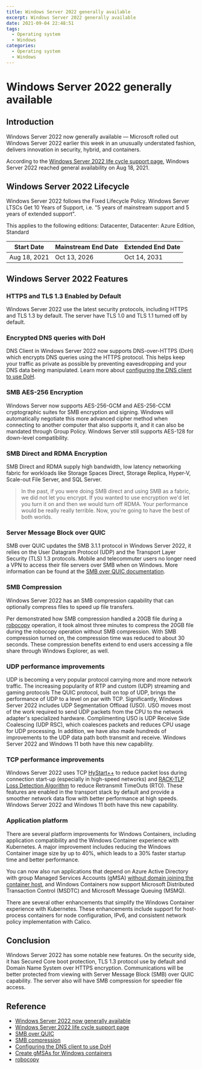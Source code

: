 ```yaml
---
title: Windows Server 2022 generally available
excerpt: Windows Server 2022 generally available
date: 2021-09-04 22:48:51
tags:
  - Operating system
  - Windows
categories:
  - Operating system
  - Windows
---
```


# Windows Server 2022 generally available

## Introduction

Windows Server 2022 now generally available — Microsoft rolled out Windows Server 2022 earlier this week in an unusually understated fashion, delivers innovation in security, hybrid, and containers.

According to the [Windows Server 2022 life cycle support page](https://docs.microsoft.com/en-us/lifecycle/products/windows-server-2022), Windows Server 2022 reached general availability on Aug 18, 2021.

##  Windows Server 2022 Lifecycle

Windows Server 2022 follows the Fixed Lifecycle Policy. Windows Server LTSCs Get 10 Years of Support, i.e. "5 years of mainstream support and 5 years of extended support".

This applies to the following editions: Datacenter, Datacenter: Azure Edition, Standard

| Start Date    | Mainstream End Date   | Extended End Date |
|---------------|-----------------------|-------------------|
| Aug 18, 2021  | Oct 13, 2026          | Oct 14, 2031      |

## Windows Server 2022 Features

### HTTPS and TLS 1.3 Enabled by Default

Windows Server 2022 use the latest security protocols, including HTTPS and TLS 1.3 by default. The server have TLS 1.0 and TLS 1.1 turned off by default.

### Encrypted DNS queries with DoH

DNS Client in Windows Server 2022 now supports DNS-over-HTTPS (DoH) which encrypts DNS queries using the HTTPS protocol. This helps keep your traffic as private as possible by preventing eavesdropping and your DNS data being manipulated. Learn more about [configuring the DNS client to use DoH](https://docs.microsoft.com/en-us/windows-server/networking/dns/doh-client-support).

### SMB AES-256 Encryption

Windows Server now supports AES-256-GCM and AES-256-CCM cryptographic suites for SMB encryption and signing. Windows will automatically negotiate this more advanced cipher method when connecting to another computer that also supports it, and it can also be mandated through Group Policy. Windows Server still supports AES-128 for down-level compatibility.

### SMB Direct and RDMA Encryption

SMB Direct and RDMA supply high bandwidth, low latency networking fabric for workloads like Storage Spaces Direct, Storage Replica, Hyper-V, Scale-out File Server, and SQL Server.

> In the past, if you were doing SMB direct and using SMB as a fabric, we did not let you encrypt. If you wanted to use encryption we'd let you turn it on and then we would turn off RDMA. Your performance would be really really terrible. Now, you're going to have the best of both worlds.

### Server Message Block over QUIC

SMB over QUIC updates the SMB 3.1.1 protocol in Windows Server 2022, it relies on the User Datagram Protocol (UDP) and the Transport Layer Security (TLS) 1.3 protocols. Mobile and telecommuter users no longer need a VPN to access their file servers over SMB when on Windows. More information can be found at the [SMB over QUIC documentation](https://docs.microsoft.com/en-us/windows-server/storage/file-server/smb-over-quic).

### SMB Compression

Windows Server 2022 has an SMB compression capability that can optionally compress files to speed up file transfers.

Per demonstrated how SMB compression handled a 20GB file during a [robocopy](https://docs.microsoft.com/en-us/windows-server/administration/windows-commands/robocopy) operation, it took almost three minutes to compress the 20GB file during the robocopy operation without SMB compression. With SMB compression turned on, the compression time was reduced to about 30 seconds. These compression benefits extend to end users accessing a file share through Windows Explorer, as well.

### UDP performance improvements

UDP is becoming a very popular protocol carrying more and more network traffic. The increasing popularity of RTP and custom (UDP) streaming and gaming protocols The QUIC protocol, built on top of UDP, brings the performance of UDP to a level on par with TCP. Significantly, Windows Server 2022 includes UDP Segmentation Offload (USO). USO moves most of the work required to send UDP packets from the CPU to the network adapter's specialized hardware. Complimenting USO is UDP Receive Side Coalescing (UDP RSC), which coalesces packets and reduces CPU usage for UDP processing. In addition, we have also made hundreds of improvements to the UDP data path both transmit and receive. Windows Server 2022 and Windows 11 both have this new capability.

### TCP performance improvements

Windows Server 2022 uses TCP [HyStart++](https://datatracker.ietf.org/doc/html/draft-ietf-tcpm-hystartplusplus-03) to reduce packet loss during connection start-up (especially in high-speed networks) and [RACK-TLP Loss Detection Algorithm](https://datatracker.ietf.org/doc/html/rfc8985) to reduce Retransmit TimeOuts (RTO). These features are enabled in the transport stack by default and provide a smoother network data flow with better performance at high speeds. Windows Server 2022 and Windows 11 both have this new capability.

### Application platform

There are several platform improvements for Windows Containers, including application compatibility and the Windows Container experience with Kubernetes. A major improvement includes reducing the Windows Container image size by up to 40%, which leads to a 30% faster startup time and better performance.

You can now also run applications that depend on Azure Active Directory with group Managed Services Accounts (gMSA) [without domain joining the container host](https://docs.microsoft.com/en-us/virtualization/windowscontainers/manage-containers/manage-serviceaccounts), and Windows Containers now support Microsoft Distributed Transaction Control (MSDTC) and Microsoft Message Queuing (MSMQ).

There are several other enhancements that simplify the Windows Container experience with Kubernetes. These enhancements include support for host-process containers for node configuration, IPv6, and consistent network policy implementation with Calico.

## Conclusion

Windows Server 2022 has some notable new features. On the security side, it has Secured Core boot protection, TLS 1.3 protocol use by default and Domain Name System over HTTPS encryption. Communications will be better protected from viewing with Server Message Block (SMB) over QUIC capability. The server also will have SMB compression for speedier file access.

## Reference

+ [Windows Server 2022 now generally available](https://cloudblogs.microsoft.com/windowsserver/2021/09/01/windows-server-2022-now-generally-available-delivers-innovation-in-security-hybrid-and-containers/)
+ [Windows Server 2022 life cycle support page](https://docs.microsoft.com/en-us/lifecycle/products/windows-server-2022)
+ [SMB over QUIC](https://docs.microsoft.com/en-us/windows-server/storage/file-server/smb-over-quic)
+ [SMB compression](https://docs.microsoft.com/en-us/windows-server/storage/file-server/smb-compression)
+ [Configuring the DNS client to use DoH](https://docs.microsoft.com/en-us/windows-server/networking/dns/doh-client-support)
+ [Create gMSAs for Windows containers](https://docs.microsoft.com/en-us/virtualization/windowscontainers/manage-containers/manage-serviceaccounts)
+ [robocopy](https://docs.microsoft.com/en-us/windows-server/administration/windows-commands/robocopy)
